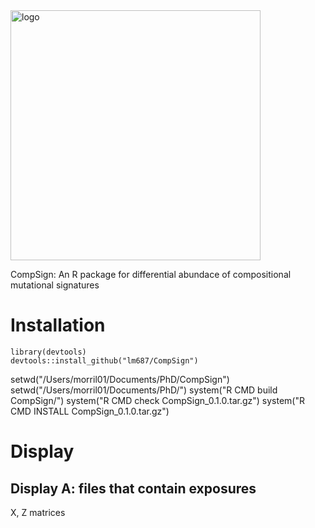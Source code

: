 <!-- ![logo simplex](compsign2.png "") -->
<img src="compsign2.png" alt="logo" width="400"/>

CompSign: An R package for differential abundace of compositional mutational signatures

# Installation

    library(devtools)
    devtools::install_github("lm687/CompSign")



setwd("/Users/morril01/Documents/PhD/CompSign")
setwd("/Users/morril01/Documents/PhD/")
system("R CMD build CompSign/")
system("R CMD check CompSign_0.1.0.tar.gz")
system("R CMD INSTALL CompSign_0.1.0.tar.gz")

# Display
## Display A: files that contain exposures
X, Z matrices



